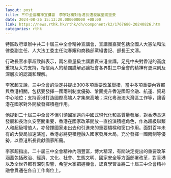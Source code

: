 ```yaml
---
layout: post
title: 三中全會精神宣講會　李家超稱對香港長遠發展至關重要
date: 2024-08-26 15:13:20.000000000 +08:00
link: https://news.rthk.hk/rthk/ch/component/k2/1767680-20240826.htm
categories: rthk
---
```


特區政府舉辦中共二十屆三中全會精神宣講會，宣講團嘉賓包括全國人大憲法和法律委副主任、人大法工委主任沈春耀和商務部黨組書記、部長王文濤。 

行政長官李家超致辭表示，兩名重量級主講嘉賓來港宣講，足見中央對香港的高度重視及大力支持，相信兩人的精闢講解必讓社會各界對三中全會的精神有更深刻及深層次的認識和理解。

李家超又說，三中全會的決定共提出300多項重要改革舉措，當中多項重要內容都與香港相關，包括要發揮一國兩制制度優勢、鞏固提升香港國際金融、航運、貿易中心地位；支持香港打造國際高端人才集聚高地；深化粵港澳大灣區工作等，讓香港在國家對外開放發揮積極作用。

他提到二十屆三中全會不但引領國家邁向中國式現代化和高質量發展，對香港長遠發展和長治久安至關重要，香港在國家改革開放一直扮演積極角色，作為超級聯繫人和超級增值人，亦發揮國家走出去和引進來的重要橋樑和窗口作用。面對百年未有的大變局加速演進，香港必將更積極融入國家發展大局，充分發揮一國兩制等優勢，以香港所長貢獻國家所需。

李家超指出，二十屆三中全會精神內涵豐富，博大精深，有關決定提出的重要改革涵蓋包括政治、經濟、文化、社會、生態文明、國家安全等方面部署改革，對香港以及全世界都有深刻影響，希望大家把握機會，認真學習並將二十屆三中全會精神融會貫通在各自工作崗位上。
